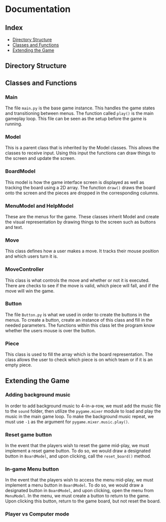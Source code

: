 # Documentation

## Index
- [Directory Structure](https://github.com/manacute/Runtime-Terror-C4/blob/master/Documentation.md#directory-structure)
- [Classes and Functions](https://github.com/manacute/Runtime-Terror-C4/blob/master/Documentation.md#classes-and-functions)
- [Extending the Game](https://github.com/manacute/Runtime-Terror-C4/blob/master/Documentation.md#extending-the-game)

## Directory Structure


## Classes and Functions
### Main
The file `main.py` is the base game instance. This handles the game states and transitioning between menus. The function called `play()` is the main gameplay loop. This file can be seen as the setup before the game is running.

### Model
This is a parent class that is inherited by the Model classes. This allows the classes to receive input. Using this input the functions can draw things to the screen and update the screen.

### BoardModel
This model is how the game interface screen is displayed as well as tracking the board using a 2D array. The function `draw()` draws the board onto the screen and the pieces are dropped in the corresponding columns.

### MenuModel and HelpModel
These are the menus for the game. These classes inherit Model and create the visual representation by drawing things to the screen such as buttons and text.

### Move
This class defines how a user makes a move. It tracks their mouse position and which users turn it is.

### MoveController
This class is what controls the move and whether or not it is executed. There are checks to see if the move is valid, which piece will fall, and if the move will win the game.

### Button
The file `Button.py` is what we used in order to create the buttons in the menus. To create a button, create an instance of this class and fill in the needed parameters. The functions within this class let the program know whether the users mouse is over the button.

### Piece
This class is used to fill the array which is the board representation. The class allows the user to check which piece is on which team or if it is an empty piece.


## Extending the Game

### Adding background music
In order to add background music to 4-in-a-row, we must add the music file to the `sound` folder, then utilize the `pygame.mixer` module to load and play the music in the main game loop.
To make the background music repeat, we must use `-1` as the argument for `pygame.mixer.music.play()`.

### Reset game button
In the event that the players wish to reset the game mid-play, we must implement a reset game button. To do so, we would draw a designated button in `BoardModel`, and upon clicking, call the `reset_board()` method.

### In-game Menu button
In the event that the players wish to access the menu mid-play, we must implement a menu button in `BoardModel`. To do so, we would draw a designated button in `BoardModel`, and upon clicking, open the menu from `MenuModel`.
In the menu, we must create a button to return to the game. Upon clicking this button, return to the game board, but not reset the board.

### Player vs Computer mode
